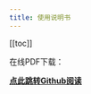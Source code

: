 ```yaml
---
title: 使用说明书
---
```


[[toc]]

在线PDF下载：

**[点此跳转Github阅读](https://github.com/KoolCore/ikoolcore/blob/main/docs/files/iKoolCore%E7%94%B5%E5%AD%90%E8%AF%B4%E6%98%8E%E4%B9%A6.pdf)**